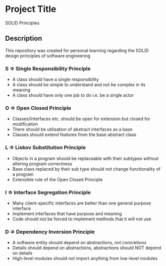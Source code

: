 # Project Title

SOLID Principles

## Description

This repository was created for personal learning regarding the SOLID design principles of software engineering

### S => Single Responsibility Principle

* A class should have a single responsibility
* A class should be simple to understand and not be complex in its meaning
* A class should have only one job to do i.e. be a single actor

### O => Open Closed Principle

* Classes/Interfaces etc. should be open for extension but closed for modification
* There should be utilisation of abstract interfaces as a base
* Classes should extend features from the base abstract class

### L => Liskov Substitution Principle

* Objects in a program should be replaceable with their subtypes without altering program correctness
* Base class replaced by their sub type should not change functionality of a program
* Extensible rule of the Open Closed Principle

### I => Interface Segregation Principle

* Many client-specific interfaces are better than one general purpose interface
* Implement interfaces that have purpose and meaning
* Code should not be forced to implement methods that it will not use

### D => Dependency Inversion Principle

* A software entity should depend on abstractions, not concretions
* Details should depend on abstractions, abstractions should NOT depend on details
* High-level modules should not import anything from low-level modules
